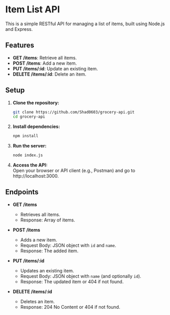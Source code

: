 # Item List API

This is a simple RESTful API for managing a list of items, built using Node.js and Express.

## Features

- **GET /items**: Retrieve all items.
- **POST /items**: Add a new item.
- **PUT /items/:id**: Update an existing item.
- **DELETE /items/:id**: Delete an item.

## Setup

1. **Clone the repository:**
   ```bash
   git clone https://github.com/Shad0603/grocery-api.git
   cd grocery-api
2. **Install dependencies:**
   ```bash
   npm install
3. **Run the server:**
   ```bash
   node index.js
4. **Access the API:**  
   Open your browser or API client (e.g., Postman) and go to http://localhost:3000.


   
## Endpoints

- **GET /items**
  - Retrieves all items.
  - Response: Array of items.

- **POST /items**
  - Adds a new item.
  - Request Body: JSON object with `id` and `name`.
  - Response: The added item.

- **PUT /items/:id**
  - Updates an existing item.
  - Request Body: JSON object with `name` (and optionally `id`).
  - Response: The updated item or 404 if not found.

- **DELETE /items/:id**
  - Deletes an item.
  - Response: 204 No Content or 404 if not found.
